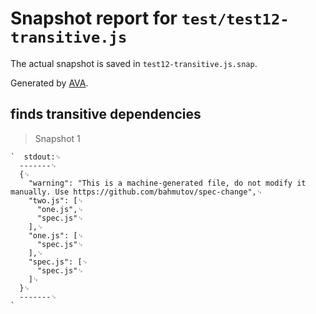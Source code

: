 # Snapshot report for `test/test12-transitive.js`

The actual snapshot is saved in `test12-transitive.js.snap`.

Generated by [AVA](https://avajs.dev).

## finds transitive dependencies

> Snapshot 1

    `  stdout:␊
      -------␊
      {␊
        "warning": "This is a machine-generated file, do not modify it manually. Use https://github.com/bahmutov/spec-change",␊
        "two.js": [␊
          "one.js",␊
          "spec.js"␊
        ],␊
        "one.js": [␊
          "spec.js"␊
        ],␊
        "spec.js": [␊
          "spec.js"␊
        ]␊
      }␊
      -------␊
    `
